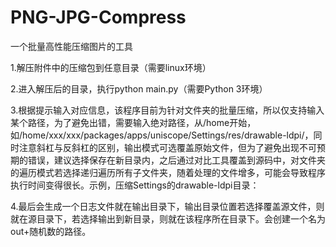 # PNG-JPG-Compress
一个批量高性能压缩图片的工具

1.解压附件中的压缩包到任意目录（需要linux环境）

2.进入解压后的目录，执行python main.py（需要Python 3环境）

3.根据提示输入对应信息，该程序目前为针对文件夹的批量压缩，所以仅支持输入某个路径，为了避免出错，需要输入绝对路径，从/home开始，如/home/xxx/xxx/packages/apps/uniscope/Settings/res/drawable-ldpi/，同时注意斜杠与反斜杠的区别，输出模式可选覆盖原始文件，但为了避免出现不可预期的错误，建议选择保存在新目录内，之后通过对比工具覆盖到源码中，对文件夹的遍历模式若选择递归遍历所有子文件夹，随着处理的文件增多，可能会导致程序执行时间变得很长。示例，压缩Settings的drawable-ldpi目录：

4.最后会生成一个日志文件就在输出目录下，输出目录位置若选择覆盖源文件，则就在源目录下，若选择输出到新目录，则就在该程序所在目录下。会创建一个名为out+随机数的路径。
